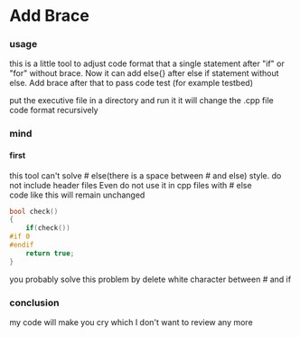 # Add Brace

### usage
this is a little tool to adjust code format that a single statement after "if" or "for" without brace.
Now it can add else{} after else if statement without else.
Add brace after that to pass code test (for example testbed)

put the executive file in a directory and run it
it will change the .cpp file code format recursively


### mind
#### first
this tool can't solve # else(there is a space between # and else) style.
do not include header files
Even do not use it in cpp files with # else   
code like this will remain unchanged
```C++
bool check()
{
    if(check())
#if 0
#endif
    return true;
}
```
you probably solve this problem by delete white character between # and if

### conclusion
my code will make you cry which I don't want to review any more
